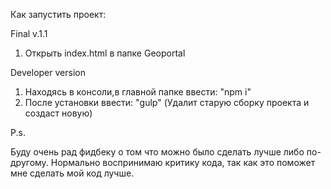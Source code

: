 Как запустить проект:

Final v.1.1

  1. Открыть index.html в папке Geoportal

Developer version

  1. Находясь в консоли,в главной папке ввести: "npm i"
  2. После установки ввести: "gulp" (Удалит старую сборку проекта и создаст новую)

P.s.

Буду очень рад фидбеку о том что можно было сделать лучше либо по-другому.
Нормально воспринимаю критику кода, так как это поможет мне сделать мой код лучше.